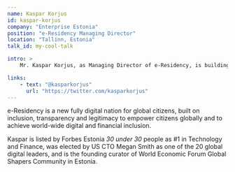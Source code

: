 ```yaml
---
name: Kaspar Korjus
id: kaspar-korjus
company: "Enterprise Estonia"
position: "e-Residency Managing Director"
location: "Tallinn, Estonia"
talk_id: my-cool-talk

intro: >
    Mr. Kaspar Korjus, as Managing Director of e-Residency, is building the first transnational digital identity platform in the world.

links:
    - text: "@kasparkorjus"
      url: "https://twitter.com/kasparkorjus"
---
```


e-Residency is a new fully digital nation for global citizens, built on inclusion, transparency and legitimacy to empower citizens globally and to achieve world-wide digital and financial inclusion.

Kaspar is listed by Forbes Estonia *30 under 30* people as #1 in Technology and Finance, was elected by US CTO Megan Smith as one of the 20 global digital leaders, and is the founding curator of World Economic Forum Global Shapers Community in Estonia.
